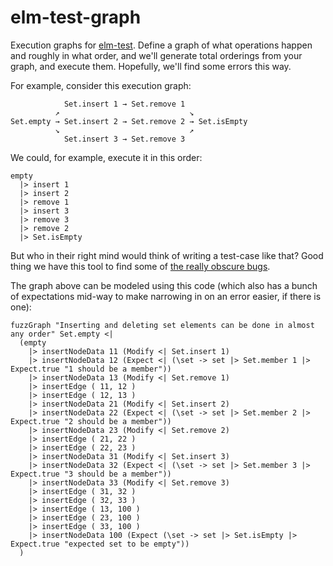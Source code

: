 # elm-test-graph
Execution graphs for [elm-test](/packages/elm-community/elm-test/latest). Define a graph of what operations happen and roughly in what order, and we'll generate total orderings from your graph, and execute them. Hopefully, we'll find some errors this way.

For example, consider this execution graph:

                Set.insert 1 → Set.remove 1
              ↗                             ↘
    Set.empty → Set.insert 2 → Set.remove 2 → Set.isEmpty
              ↘                             ↗
                Set.insert 3 → Set.remove 3

We could, for example, execute it in this order:

    empty
      |> insert 1
      |> insert 2
      |> remove 1
      |> insert 3
      |> remove 3
      |> remove 2
      |> Set.isEmpty

But who in their right mind would think of writing a test-case like that? Good thing we have this tool to find some of [the really obscure bugs](https://xkcd.com/1700).

The graph above can be modeled using this code (which also has a bunch of expectations mid-way to make narrowing in on an error easier, if there is one):

    fuzzGraph "Inserting and deleting set elements can be done in almost any order" Set.empty <|
      (empty
        |> insertNodeData 11 (Modify <| Set.insert 1)
        |> insertNodeData 12 (Expect <| (\set -> set |> Set.member 1 |> Expect.true "1 should be a member"))
        |> insertNodeData 13 (Modify <| Set.remove 1)
        |> insertEdge ( 11, 12 )
        |> insertEdge ( 12, 13 )
        |> insertNodeData 21 (Modify <| Set.insert 2)
        |> insertNodeData 22 (Expect <| (\set -> set |> Set.member 2 |> Expect.true "2 should be a member"))
        |> insertNodeData 23 (Modify <| Set.remove 2)
        |> insertEdge ( 21, 22 )
        |> insertEdge ( 22, 23 )
        |> insertNodeData 31 (Modify <| Set.insert 3)
        |> insertNodeData 32 (Expect <| (\set -> set |> Set.member 3 |> Expect.true "3 should be a member"))
        |> insertNodeData 33 (Modify <| Set.remove 3)
        |> insertEdge ( 31, 32 )
        |> insertEdge ( 32, 33 )
        |> insertEdge ( 13, 100 )
        |> insertEdge ( 23, 100 )
        |> insertEdge ( 33, 100 )
        |> insertNodeData 100 (Expect (\set -> set |> Set.isEmpty |> Expect.true "expected set to be empty"))
      )
